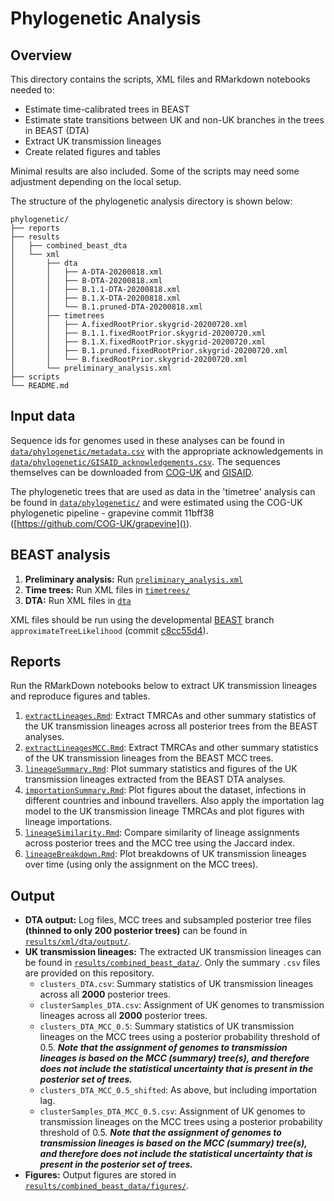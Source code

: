 # Phylogenetic Analysis

## Overview

This directory contains the scripts, XML files and RMarkdown notebooks needed to: 

- Estimate time-calibrated trees in BEAST
- Estimate state transitions between UK and non-UK branches in the trees in BEAST (DTA)
- Extract UK transmission lineages
- Create related figures and tables

Minimal results are also included. Some of the scripts may need some adjustment depending on the local setup.

The structure of the phylogenetic analysis directory is shown below:

```
phylogenetic/
├── reports
├── results
│   ├── combined_beast_dta
│   └── xml
│       ├── dta
│       │   ├── A-DTA-20200818.xml
│       │   ├── B-DTA-20200818.xml
│       │   ├── B.1.1-DTA-20200818.xml
│       │   ├── B.1.X-DTA-20200818.xml
│       │   └── B.1.pruned-DTA-20200818.xml
│       ├── timetrees
│       │   ├── A.fixedRootPrior.skygrid-20200720.xml
│       │   ├── B.1.1.fixedRootPrior.skygrid-20200720.xml
│       │   ├── B.1.X.fixedRootPrior.skygrid-20200720.xml
│       │   ├── B.1.pruned.fixedRootPrior.skygrid-20200720.xml
│       │   └── B.fixedRootPrior.skygrid-20200720.xml
│       └── preliminary_analysis.xml
├── scripts
└── README.md

```


## Input data
Sequence ids for genomes used in these analyses can be found in [`data/phylogenetic/metadata.csv`](../../data/phylogenetic/metadata.csv) with the appropriate acknowledgements in [`data/phylogenetic/GISAID_acknowledgements.csv`](../../data/phylogenetic/GISAID_acknowledgements.csv). The sequences themselves can be downloaded from [COG-UK](https://www.cogconsortium.uk/data/) and [GISAID](http://www.gisaid.org). 

The phylogenetic trees that are used as data in the 'timetree' analysis can be found in [`data/phylogenetic/`](../../data/phylogenetic/) and were estimated using the COG-UK phylogenetic pipeline - grapevine commit 11bff38 ([https://github.com/COG-UK/grapevine]()). 


## BEAST analysis

1. **Preliminary analysis:** Run [`preliminary_analysis.xml`](results/xml/preliminary_analysis.xml)
2. **Time trees:** Run XML files in [`timetrees/`](results/xml/timetrees/)
3. **DTA:** Run XML files in [`dta`](results/xml/dta/)

XML files should be run using the developmental [BEAST](https://github.com/beast-dev/beast-mcmc) branch `approximateTreeLikelihood` (commit [c8cc55d4](https://github.com/beast-dev/beast-mcmc/tree/c8cc55d4fe9d8c6c802c2cbb71936a2c4ccc381e)). 


## Reports

Run the RMarkDown notebooks below to extract UK transmission lineages and reproduce figures and tables. 

1. [`extractLineages.Rmd`](reports/extractLineages.md): Extract TMRCAs and other summary statistics of the UK transmission lineages across all posterior trees from the BEAST analyses.
2. [`extractLineagesMCC.Rmd`](reports/extractLineagesMCC.md): Extract TMRCAs and other summary statistics of the UK transmission lineages from the BEAST MCC trees.
3. [`lineageSummary.Rmd`](reports/lineageSummary.pdf): Plot summary statistics and figures of the UK transmission lineages extracted from the BEAST DTA analyses.
4. [`importationSummary.Rmd`](reports/importationSummary.pdf): Plot figures about the dataset, infections in different countries and inbound travellers. Also apply the importation lag model to the UK transmission lineage TMRCAs and plot figures with lineage importations. 
5. [`lineageSimilarity.Rmd`](reports/lineageSimilarity.md): Compare similarity of lineage assignments across posterior trees and the MCC tree using the Jaccard index. 
6. [`lineageBreakdown.Rmd`](reports/lineageBreakdown.pdf): Plot breakdowns of UK transmission lineages over time (using only the assignment on the MCC trees).


## Output

- **DTA output:** Log files, MCC trees and subsampled posterior tree files **(thinned to only 200 posterior trees)** can be found in [`results/xml/dta/output/`](results/xml/dta/output/).
- **UK transmission lineages:** The extracted UK transmission lineages can be found in [`results/combined_beast_data/`](results/combined_beast_dta/). Only the summary `.csv` files are provided on this repository. 
	- `clusters_DTA.csv`: Summary statistics of UK transmission lineages across all **2000** posterior trees.
	- `clusterSamples_DTA.csv`: Assignment of UK genomes to transmission lineages across all **2000** posterior trees.
	- `clusters_DTA_MCC_0.5`: Summary statistics of UK transmission lineages on the MCC trees using a posterior probability threshold of 0.5. _**Note that the assignment of genomes to transmission lineages is based on the MCC (summary) tree(s), and therefore does  not include the statistical uncertainty that is present in the posterior set of trees.**_
	- `clusters_DTA_MCC_0.5_shifted`: As above, but including importation lag.
	- `clusterSamples_DTA_MCC_0.5.csv`: Assignment of UK genomes to transmission lineages on the MCC trees using a posterior probability threshold of 0.5. _**Note that the assignment of genomes to transmission lineages is based on the MCC (summary) tree(s), and therefore does  not include the statistical uncertainty that is present in the posterior set of trees.**_
- **Figures:** Output figures are stored in [`results/combined_beast_data/figures/`](results/combined_beast_dta/figures/).


